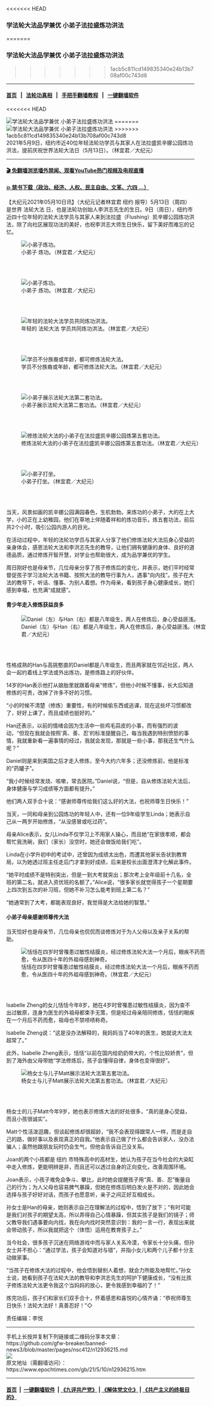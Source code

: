 <<<<<<< HEAD
### 学法轮大法品学兼优  小弟子法拉盛炼功洪法
=======
### 学法轮大法品学兼优 小弟子法拉盛炼功洪法
>>>>>>> 1acb5c811cd149835340e24b13b708af00c743d8
------------------------

#### [首页](https://github.com/gfw-breaker/banned-news3/blob/master/README.md) &nbsp;&nbsp;|&nbsp;&nbsp; [法轮功真相](https://github.com/begood0513/basic/blob/master/README.md)  &nbsp;&nbsp;|&nbsp;&nbsp; [手把手翻墙教程](https://github.com/gfw-breaker/guides/wiki)  &nbsp;&nbsp;|&nbsp;&nbsp; [一键翻墙软件](https://github.com/gfw-breaker/nogfw/blob/master/README.md)  



<<<<<<< HEAD
<div><img alt="学法轮大法品学兼优  小弟子法拉盛炼功洪法" class="attachment-djy_600_400 size-djy_600_400 wp-post-image" src="https://i.epochtimes.com/assets/uploads/2021/05/id12936217-148983-600x400.jpg"/>
=======
<div><img alt="学法轮大法品学兼优 小弟子法拉盛炼功洪法" class="attachment-djy_600_400 size-djy_600_400 wp-post-image" src="https://i.epochtimes.com/assets/uploads/2021/05/id12936217-148983-600x400.jpg"/>
>>>>>>> 1acb5c811cd149835340e24b13b708af00c743d8
<div class="caption">
 2021年5月9日，纽约市近40位年轻法轮功学员与其家人在法拉盛凯辛娜公园炼功洪法，提前庆祝世界法轮大法日（5月13日）。（林宜君／大纪元）
</div></div><hr/>

#### [ 🎬  免翻墙浏览墙外禁闻、观看YouTube热门视频及电视直播](https://github.com/gfw-breaker/HelloWorld)

#### [ 💥  禁书下载（政治、经济、人权、民主自由、文革、六四 ...）](https://github.com/gfw-breaker/books/blob/master/README.md)

<div><p>
 【大纪元2021年05月10日讯】（大纪元记者林宜君
 <ok href="https://www.epochtimes.com/gb/tag/%E7%BA%BD%E7%BA%A6.html">
  纽约
 </ok>
 报导）5月13日（周四）是世界
 <ok href="https://www.epochtimes.com/gb/tag/%E6%B3%95%E8%BD%AE%E5%A4%A7%E6%B3%95.html">
  法轮大法
 </ok>
 日，也是法轮功创始人李洪志先生的生日。9日（周日），纽约市近四十位年轻的法轮大法学员与其家人来到法拉盛（Flushing）凯辛娜公园炼功洪法，除了向社区展现功法的美好，也祝李洪志大师生日快乐，留下美好而难忘的记忆。
</p>
<figure aria-describedby="caption-12936228" class="wp-caption aligncenter" id="12936228" style="width: 500px">
 <ok href=" https://i.epochtimes.com/assets/uploads/2021/05/id12936228-148998-450x301.jpg" rel="noreferrer noopener" target="_blank">
  <img alt="小弟子炼功。" src="https://i.epochtimes.com/assets/uploads/2021/05/id12936228-148998-450x301.jpg"/>
 </ok>
 <br/><figcaption class="wp-caption-text" id="caption-12936228">
  <ok href="https://www.epochtimes.com/gb/tag/%E5%B0%8F%E5%BC%9F%E5%AD%90.html">
   小弟子
  </ok>
  炼功。（林宜君／大纪元）
 </figcaption><br/>
</figure><br/>
<figure aria-describedby="caption-12936227" class="wp-caption aligncenter" id="12936227" style="width: 500px">
 <ok href=" https://i.epochtimes.com/assets/uploads/2021/05/id12936227-148997-450x301.jpg" rel="noreferrer noopener" target="_blank">
  <img alt="小弟子炼功。" src="https://i.epochtimes.com/assets/uploads/2021/05/id12936227-148997-450x301.jpg"/>
 </ok>
 <br/><figcaption class="wp-caption-text" id="caption-12936227">
  <ok href="https://www.epochtimes.com/gb/tag/%E5%B0%8F%E5%BC%9F%E5%AD%90.html">
   小弟子
  </ok>
  炼功。（林宜君／大纪元）
 </figcaption><br/>
</figure><br/>
<figure aria-describedby="caption-12936226" class="wp-caption aligncenter" id="12936226" style="width: 500px">
 <ok href=" https://i.epochtimes.com/assets/uploads/2021/05/id12936226-148995-450x301.jpg" rel="noreferrer noopener" target="_blank">
  <img alt="年轻的法轮大法学员共同炼功洪法。" src="https://i.epochtimes.com/assets/uploads/2021/05/id12936226-148995-450x301.jpg"/>
 </ok>
 <br/><figcaption class="wp-caption-text" id="caption-12936226">
  年轻的
  <ok href="https://www.epochtimes.com/gb/tag/%E6%B3%95%E8%BD%AE%E5%A4%A7%E6%B3%95.html">
   法轮大法
  </ok>
  学员共同炼功洪法。（林宜君／大纪元）
 </figcaption><br/>
</figure><br/>
<figure aria-describedby="caption-12936225" class="wp-caption aligncenter" id="12936225" style="width: 500px">
 <ok href=" https://i.epochtimes.com/assets/uploads/2021/05/id12936225-148994-450x301.jpg" rel="noreferrer noopener" target="_blank">
  <img alt="学员不分族裔或年龄，都可修炼法轮大法。" src="https://i.epochtimes.com/assets/uploads/2021/05/id12936225-148994-450x301.jpg"/>
 </ok>
 <br/><figcaption class="wp-caption-text" id="caption-12936225">
  学员不分族裔或年龄，都可修炼法轮大法。（林宜君／大纪元）
 </figcaption><br/>
</figure><br/>
<figure aria-describedby="caption-12936224" class="wp-caption aligncenter" id="12936224" style="width: 500px">
 <ok href=" https://i.epochtimes.com/assets/uploads/2021/05/id12936224-148993-450x301.jpg" rel="noreferrer noopener" target="_blank">
  <img alt="小弟子展示法轮大法第二套功法。" src="https://i.epochtimes.com/assets/uploads/2021/05/id12936224-148993-450x301.jpg"/>
 </ok>
 <br/><figcaption class="wp-caption-text" id="caption-12936224">
  小弟子展示法轮大法第二套功法。（林宜君／大纪元）
 </figcaption><br/>
</figure><br/>
<figure aria-describedby="caption-12936221" class="wp-caption aligncenter" id="12936221" style="width: 500px">
 <ok href=" https://i.epochtimes.com/assets/uploads/2021/05/id12936221-148988-450x301.jpg" rel="noreferrer noopener" target="_blank">
  <img alt="修炼法轮大法的小弟子在法拉盛凯辛娜公园炼第五套功法。" src="https://i.epochtimes.com/assets/uploads/2021/05/id12936221-148988-450x301.jpg"/>
 </ok>
 <br/><figcaption class="wp-caption-text" id="caption-12936221">
  修炼法轮大法的小弟子在法拉盛凯辛娜公园炼第五套功法。（林宜君／大纪元）
 </figcaption><br/>
</figure><br/>
<figure aria-describedby="caption-12936218" class="wp-caption aligncenter" id="12936218" style="width: 500px">
 <ok href=" https://i.epochtimes.com/assets/uploads/2021/05/id12936218-148985-450x301.jpg" rel="noreferrer noopener" target="_blank">
  <img alt="小弟子打坐。" src="https://i.epochtimes.com/assets/uploads/2021/05/id12936218-148985-450x301.jpg"/>
 </ok>
 <br/><figcaption class="wp-caption-text" id="caption-12936218">
  小弟子打坐。（林宜君／大纪元）
 </figcaption><br/>
</figure><br/>
<p>
 当天，风景如画的凯辛娜公园满园春色，生机勃勃。来炼功的小弟子，大的在上大学，小的正在上幼稚园，他们在草地上伴随着祥和的炼功音乐，炼五套功法，前后共2个小时，吸引公园内游人的目光。
</p>
<p>
 在活动过程中，年轻的法轮功学员与其家人分享了他们修炼法轮大法后身心受益的亲身体会，感恩法轮大法和李洪志先生的教导，让他们拥有健康的身体、良好的道德品质，通过修炼开智开慧，对学业也帮助很大，成为品学兼优的学生。
</p>
<p>
 周日刚好也是母亲节，几位母亲分享了孩子修炼后的变化，并表示，她们平时经常督促孩子学习法轮大法书籍、按照大法的教导行事为人，遇事“向内找”。孩子在大法的教导下，听话、懂事、为别人着想。作为母亲，看到孩子身心健康成长，她们感到幸福，也充满“成就感”。
</p>
<h4>
 青少年走入修炼获益良多
</h4>
<figure aria-describedby="caption-12936223" class="wp-caption aligncenter" id="12936223" style="width: 500px">
 <ok href=" https://i.epochtimes.com/assets/uploads/2021/05/id12936223-148989-450x301.jpg" rel="noreferrer noopener" target="_blank">
  <img alt="Daniel（左）与Han（右）都是八年级生，两人在修炼后，身心受益匪浅。" src="https://i.epochtimes.com/assets/uploads/2021/05/id12936223-148989-450x301.jpg"/>
 </ok>
 <br/><figcaption class="wp-caption-text" id="caption-12936223">
  Daniel（左）与Han（右）都是八年级生，两人在修炼后，身心受益匪浅。（林宜君／大纪元）
 </figcaption><br/>
</figure><br/>
<p>
 性格成熟的Han与高挑憨直的Daniel都是八年级生，而且两家就在邻近社区，两人会一起约着线上学法或外出炼功，是修炼路上的好伙伴。
</p>
<p>
 14岁的Han表示他打从娘胎里就跟着母亲“修炼”，但他小时候不懂事，长大后知道修炼的可贵，改掉了许多不好的习惯。
</p>
<p>
 “小的时候不清楚（修炼）重要性，有的时候偷东西或逃课，现在这些坏习惯都改了，好好上课了，而且成绩也挺好的。”
</p>
<p>
 Han还表示，以前的情绪会因为生活中一些鸡毛蒜皮的小事，而有强烈的波动，“但现在我就会按照‘真、善、忍’的标准提醒自己，每当我遇到特别愤怒的事情，我就重新看一遍事情的经过，我就会发现，那就是一些小事，那我还生气什么呢？”
</p>
<p>
 Daniel则是来到美国之后才走入修炼，至今大约六年多；还没修炼前，他是标准的“药罐子”。
</p>
<p>
 “我小时候经常发烧、咳嗽，常去医院。”Daniel说，“但是，自从修炼法轮大法后，身体健康与学习成绩等方面都有提升。”
</p>
<p>
 他们两人双手合十说：“感谢师尊传给我们这么好的大法，也祝师尊生日快乐！”
</p>
<p>
 当天，一同和母亲到公园炼功的年轻人中，还有一位9年级学生Linda；她表示自己从一两岁开始修炼，“从没感冒或吃过药”。
</p>
<p>
 母亲Alice表示，女儿Linda不仅学习上不用家人操心，而且她“在家很孝顺，都会帮忙我洗碗，我们（家长）没空时，她还会做饭给我们吃”。
</p>
<p>
 Linda在小学升初中的考试中，还曾因为成绩太出色，而遭其他家长告状到教育局，以为她透过班主任走后门才拿到好成绩，后来是校长出面澄清才化解此事件。
</p>
<p>
 “她平时成绩不是特别突出，但是一到大考就突出；那次考上全年级前十几名，全班的第二名，就进入资优班的名额了。”Alice说，“很多家长就觉得孩子一个星期要上四次到五次的补习班，但她不补习怎么能考到班上第二名？”
</p>
<p>
 “她通常到了大考，都能表现良好，我觉得是大法给她的智慧。”
</p>
<h4>
 小弟子母亲感谢师尊传大法
</h4>
<p>
 当天恰好也是母亲节，几位母亲也侃侃而谈修炼对于为人父母以及亲子关系的帮助。
</p>
<figure aria-describedby="caption-12936219" class="wp-caption aligncenter" id="12936219" style="width: 500px">
 <ok href=" https://i.epochtimes.com/assets/uploads/2021/05/id12936219-148986-450x301.jpg" rel="noreferrer noopener" target="_blank">
  <img alt="恬恬在四岁时曾罹患过敏性结膜炎，经过修炼法轮大法一个月后，眼疾不药而愈，令从医四十年的外祖母感到神奇。" src="https://i.epochtimes.com/assets/uploads/2021/05/id12936219-148986-450x301.jpg"/>
 </ok>
 <br/><figcaption class="wp-caption-text" id="caption-12936219">
  恬恬在四岁时曾罹患过敏性结膜炎，经过修炼法轮大法一个月后，眼疾不药而愈，令从医四十年的外祖母感到神奇。（林宜君／大纪元）
 </figcaption><br/>
</figure><br/>
<p>
 Isabelle Zheng的女儿恬恬今年8岁，她在4岁时曾罹患过敏性结膜炎，因为查不出过敏原，连身为医生的外祖母都束手无策，但是经过母亲陪同修炼，恬恬的眼疾在一个月后不药而愈，祖母也不禁啧啧称奇。
</p>
<p>
 Isabelle Zheng说：“这是没办法解释的，我妈妈当了40年的医生，她就说大法太超常了。”
</p>
<p>
 此外，Isabelle Zheng表示，恬恬“以前在国内给奶奶带大的，个性比较娇贵”，但到了海外由父母带她“学法修炼后，孩子会懂得自律，身体也变得很好”。
</p>
<figure aria-describedby="caption-12936220" class="wp-caption aligncenter" id="12936220" style="width: 500px">
 <ok href=" https://i.epochtimes.com/assets/uploads/2021/05/id12936220-148987-450x301.jpg" rel="noreferrer noopener" target="_blank">
  <img alt="杨女士与儿子Matt展示法轮大法第五套功法。" src="https://i.epochtimes.com/assets/uploads/2021/05/id12936220-148987-450x301.jpg"/>
 </ok>
 <br/><figcaption class="wp-caption-text" id="caption-12936220">
  杨女士与儿子Matt展示法轮大法第五套功法。（林宜君／大纪元）
 </figcaption><br/>
</figure><br/>
<p>
 杨女士的儿子Matt今年9岁，她也表示修炼大法的好处很多，“真的是身心受益，而且小孩很诚实”。
</p>
<p>
 Matt个性活泼逗趣，但谈起修炼却很超龄，“我不会表现得跟常人一样，而是走自己的路，做好事以及表现真正的自我。”他表示自己做了什么都会告诉家人，没办法骗人；虽然他跟朋友玩时仍会生气，但他会告诉自己没关系。
</p>
<p>
 Joan的两个小孩都是
 <ok href="https://www.epochtimes.com/gb/tag/%E7%BA%BD%E7%BA%A6.html">
  纽约
 </ok>
 市特殊高中的高材生，她认为孩子在当今社会的大染缸中走入修炼，更能明辨是非，而且还可以透过自身的正向变化，改善周围环境。
</p>
<p>
 Joan表示，小孩子难免会争斗、攀比，此时她会提醒孩子用“真、善、忍”衡量自己的行为；为人父母也容易脾气暴躁，但她在修炼后明白发火是不对的，因此她会选择与孩子好好对话，而孩子也愿意听，亲子之间正好互相成长。
</p>
<p>
 孙女士是Han的母亲，她则表示自己在理解法的过程中，悟到了放下；“有时可能是我们对孩子的期望太高，所以弄得自己心情暴躁，但其实孩子是我们的镜子；师父教导我们遇事要向内找，我在向内找时突然意识到：我的一言一行，表现出来就会带动孩子，所以我就把这个（体悟）运用在教育孩子上。”
</p>
<p>
 当今社会，很多孩子沉迷在网络游戏中而与家人关系冷漠，令家长十分头痛，但孙女士并不担心：“通过学法，孩子会知道对与错”，并指小女儿和两个儿子都十分主动做家事。
</p>
<p>
 “当孩子在修炼大法的过程中，他会悟到替别人着想，就会力所能及地帮忙。”孙女士说，她看到孩子在法轮大法的教导和李洪志先生的呵护下健康成长，“没有比孩子修炼法轮大法更令我这个当妈妈的放心，更令我感到幸福的了！”
</p>
<p>
 炼完功后，孩子们和家长们双手合十，怀着感恩和喜悦的心情齐诵：“恭祝师尊生日快乐！法轮大法好！真善忍好！”◇
</p>
<p>
 责任编辑：李悦
</p>
</div>
<hr/>
手机上长按并复制下列链接或二维码分享本文章：<br/>
https://github.com/gfw-breaker/banned-news3/blob/master/pages/nsc412/n12936215.md <br/>
<a href='https://github.com/gfw-breaker/banned-news3/blob/master/pages/nsc412/n12936215.md'><img src='https://github.com/gfw-breaker/banned-news3/blob/master/pages/nsc412/n12936215.md.png'/></a> <br/>
原文地址（需翻墙访问）：https://www.epochtimes.com/gb/21/5/10/n12936215.htm


------------------------
#### [首页](https://github.com/gfw-breaker/banned-news3/blob/master/README.md) &nbsp;|&nbsp; [一键翻墙软件](https://github.com/gfw-breaker/nogfw/blob/master/README.md) &nbsp;| [《九评共产党》](https://github.com/gfw-breaker/9ping.md/blob/master/README.md#九评之一评共产党是什么) | [《解体党文化》](https://github.com/gfw-breaker/jtdwh.md/blob/master/README.md) | [《共产主义的终极目的》](https://github.com/gfw-breaker/gczydzjmd.md/blob/master/README.md)


<img src='http://gfw-breaker.win/banned-news3/pages/nsc412/n12936215.md' width='0px' height='0px'/>